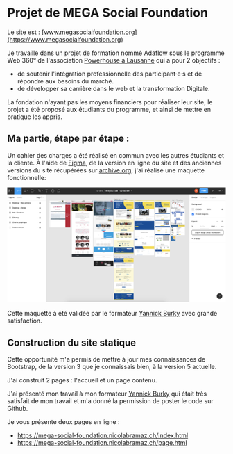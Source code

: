 # Projet de MEGA Social Foundation
Le site est : [www.megasocialfoundation.org](https://www.megasocialfoundation.org)

Je travaille dans un projet de formation nommé [Adaflow](https://adaflow.ch) sous le programme Web 360° de l'association [Powerhouse à Lausanne](https://powerhouse-lausanne.ch) qui a pour 2 objectifs : 
- de soutenir l'intégration professionnelle des participant·e·s et de répondre aux besoins du marché.
- de développer sa carrière dans le web et la transformation Digitale.

La fondation n'ayant pas les moyens financiers pour réaliser leur site, le projet a été proposé aux étudiants du programme, et ainsi de mettre en pratique les appris.

## Ma partie, étape par étape : 
Un cahier des charges a été réalisé en commun avec les autres étudiants et la cliente. À l'aide de [Figma](https://www.figma.com), de la version en ligne du site et des anciennes versions du site récupérées sur [archive.org](http://archive.org), j'ai réalisé une maquette fonctionnelle:

![Mon travail sur Figma](readmemd_capture_figma.png)

Cette maquette à été validée par le formateur [Yannick Burky](https://adaflow.ch/a-propos/) avec grande satisfaction. 

## Construction du site statique
Cette opportunité m'a permis de mettre à jour mes connaissances de Bootstrap, de la version 3 que je connaissais bien, à la version 5 actuelle.

J'ai construit 2 pages : l'accueil et un page contenu. 

J'ai présenté mon travail à mon formateur [Yannick Burky](https://adaflow.ch/a-propos/) qui était très satisfait de mon travail et m'a donné la permission de poster le code sur Github.

Je vous présente deux pages en ligne : 
- https://mega-social-foundation.nicolabramaz.ch/index.html
- https://mega-social-foundation.nicolabramaz.ch/page.html